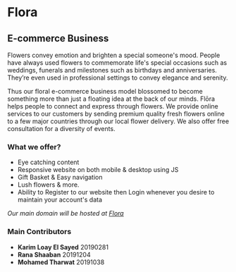 # Flora
## E-commerce Business

Flowers convey emotion and brighten a special someone's mood. People have always used flowers to commemorate life's special occasions such as weddings, funerals and milestones such as birthdays and anniversaries. They’re even used in professional settings to convey elegance and serenity. 
 
Thus our floral e-commerce business model blossomed to become something more than just a floating idea at the back of our minds. Flōra helps people to connect and express through flowers. We provide online services to our customers by sending premium quality fresh flowers online to a few major countries through our local flower delivery. We also offer free consultation for a diversity of events.

### What we offer? 
- Eye catching content 
- Responsive website on both mobile & desktop using JS 
- Gift Basket & Easy navigation 
- Lush flowers & more.
- Ability to Register to our website then Login whenever you desire to maintain your account's data

_Our main domain will be hosted at [Flora](https://github.com/KarimDawood02/KarimDawood02.github.io)_

### Main Contributors

- **Karim Loay El Sayed** 20190281
- **Rana Shaaban** 20191204
- **Mohamed Tharwat** 20191038 
